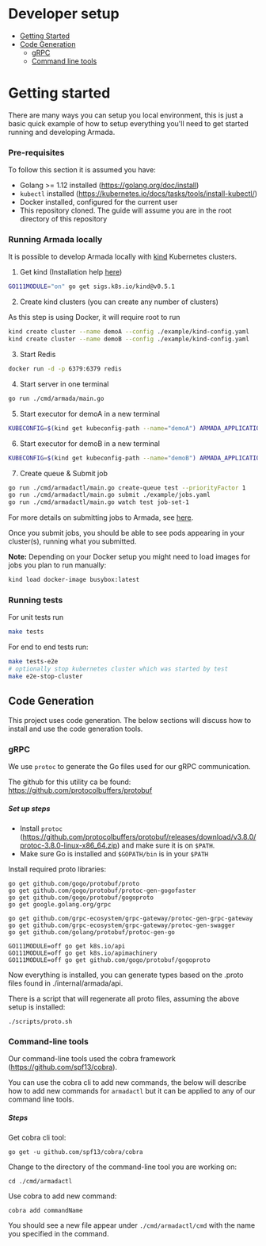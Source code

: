 # Developer setup

- [Getting Started](#getting-started)
- [Code Generation](#code-generation)
  - [gRPC](#grpc)
  - [Command line tools](#command-line-tools)

# Getting started 

There are many ways you can setup you local environment, this is just a basic quick example of how to setup everything you'll need to get started running and developing Armada.

### Pre-requisites
To follow this section it is assumed you have:
* Golang >= 1.12 installed (https://golang.org/doc/install)
* `kubectl` installed (https://kubernetes.io/docs/tasks/tools/install-kubectl/)
* Docker installed, configured for the current user
* This repository cloned. The guide will assume you are in the root directory of this repository

### Running Armada locally

It is possible to develop Armada locally with [kind](https://github.com/kubernetes-sigs/kind) Kubernetes clusters.

1. Get kind (Installation help [here](https://kind.sigs.k8s.io/docs/user/quick-start/))
```bash
GO111MODULE="on" go get sigs.k8s.io/kind@v0.5.1
``` 
2. Create kind clusters (you can create any number of clusters)

As this step is using Docker, it will require root to run

```bash
kind create cluster --name demoA --config ./example/kind-config.yaml
kind create cluster --name demoB --config ./example/kind-config.yaml 
```
3. Start Redis
```bash
docker run -d -p 6379:6379 redis
```
4. Start server in one terminal
```bash
go run ./cmd/armada/main.go
```
5. Start executor for demoA in a new terminal
```bash
KUBECONFIG=$(kind get kubeconfig-path --name="demoA") ARMADA_APPLICATION_CLUSTERID=demoA ARMADA_METRIC_PORT=9001 go run ./cmd/executor/main.go
```
6. Start executor for demoB in a new terminal
```bash
KUBECONFIG=$(kind get kubeconfig-path --name="demoB") ARMADA_APPLICATION_CLUSTERID=demoB ARMADA_METRIC_PORT=9002 go run ./cmd/executor/main.go
```
7. Create queue & Submit job
```bash
go run ./cmd/armadactl/main.go create-queue test --priorityFactor 1
go run ./cmd/armadactl/main.go submit ./example/jobs.yaml
go run ./cmd/armadactl/main.go watch test job-set-1
```

For more details on submitting jobs to Armada, see [here](usage.md#submitting-jobs).

Once you submit jobs, you should be able to see pods appearing in your cluster(s), running what you submitted.


**Note:** Depending on your Docker setup you might need to load images for jobs you plan to run manually:
```bash
kind load docker-image busybox:latest
```

### Running tests
For unit tests run
```bash
make tests
```

For end to end tests run:
```bash
make tests-e2e
# optionally stop kubernetes cluster which was started by test
make e2e-stop-cluster
```

## Code Generation

This project uses code generation. The below sections will discuss how to install and use the code generation tools.

### gRPC

We use `protoc` to generate the Go files used for our gRPC communication. 

The github for this utility ca be found: https://github.com/protocolbuffers/protobuf

##### Set up steps

* Install `protoc` (https://github.com/protocolbuffers/protobuf/releases/download/v3.8.0/protoc-3.8.0-linux-x86_64.zip) and make sure it is on `$PATH`.
* Make sure Go is installed and `$GOPATH/bin` is in your `$PATH`


Install required proto libraries:

```
go get github.com/gogo/protobuf/proto
go get github.com/gogo/protobuf/protoc-gen-gogofaster
go get github.com/gogo/protobuf/gogoproto
go get google.golang.org/grpc

go get github.com/grpc-ecosystem/grpc-gateway/protoc-gen-grpc-gateway
go get github.com/grpc-ecosystem/grpc-gateway/protoc-gen-swagger
go get github.com/golang/protobuf/protoc-gen-go

GO111MODULE=off go get k8s.io/api
GO111MODULE=off go get k8s.io/apimachinery
GO111MODULE=off go get github.com/gogo/protobuf/gogoproto

```

Now everything is installed, you can generate types based on the .proto files found in ./internal/armada/api.

There is a script that will regenerate all proto files, assuming the above setup is installed:

```
./scripts/proto.sh
```

### Command-line tools

Our command-line tools used the cobra framework (https://github.com/spf13/cobra).

You can use the cobra cli to add new commands, the below will describe how to add new commands for `armadactl` but it can be applied to any of our command line tools.

##### Steps

Get cobra cli tool:

```
go get -u github.com/spf13/cobra/cobra
```

Change to the directory of the command-line tool you are working on:

```
cd ./cmd/armadactl
```

Use cobra to add new command:

```
cobra add commandName
```

You should see a new file appear under `./cmd/armadactl/cmd` with the name you specified in the command.
